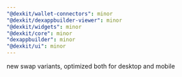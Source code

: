 ```yaml
---
"@dexkit/wallet-connectors": minor
"@dexkit/dexappbuilder-viewer": minor
"@dexkit/widgets": minor
"@dexkit/core": minor
"dexappbuilder": minor
"@dexkit/ui": minor
---
```


new swap variants, optimized both for desktop and mobile
